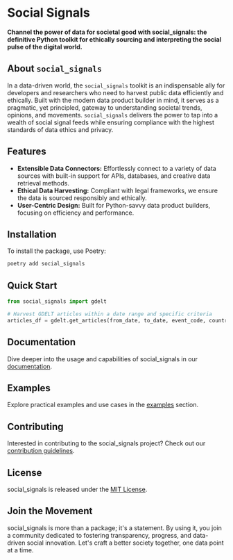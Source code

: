 # Social Signals

**Channel the power of data for societal good with social_signals: the definitive Python toolkit for ethically sourcing and interpreting the social pulse of the digital world.**

## About `social_signals`

In a data-driven world, the `social_signals` toolkit is an indispensable ally for developers and researchers who need to harvest public data efficiently and ethically. Built with the modern data product builder in mind, it serves as a pragmatic, yet principled, gateway to understanding societal trends, opinions, and movements. `social_signals` delivers the power to tap into a wealth of social signal feeds while ensuring compliance with the highest standards of data ethics and privacy.

## Features

- **Extensible Data Connectors:** Effortlessly connect to a variety of data sources with built-in support for APIs, databases, and creative data retrieval methods.
- **Ethical Data Harvesting:** Compliant with legal frameworks, we ensure the data is sourced responsibly and ethically.
- **User-Centric Design:** Built for Python-savvy data product builders, focusing on efficiency and performance.

## Installation

To install the package, use Poetry:

```bash
poetry add social_signals
```

## Quick Start

```python
from social_signals import gdelt

# Harvest GDELT articles within a date range and specific criteria
articles_df = gdelt.get_articles(from_date, to_date, event_code, country)
```

## Documentation
Dive deeper into the usage and capabilities of social_signals in our [documentation](/docs/index.md).

## Examples
Explore practical examples and use cases in the [examples](/examples/index.md) section.

## Contributing
Interested in contributing to the social_signals project? Check out our [contribution guidelines](/CONTRIBUTING.md).

## License
social_signals is released under the [MIT License](LICENSE).

## Join the Movement
social_signals is more than a package; it's a statement. By using it, you join a community dedicated to fostering transparency, progress, and data-driven social innovation. Let's craft a better society together, one data point at a time.